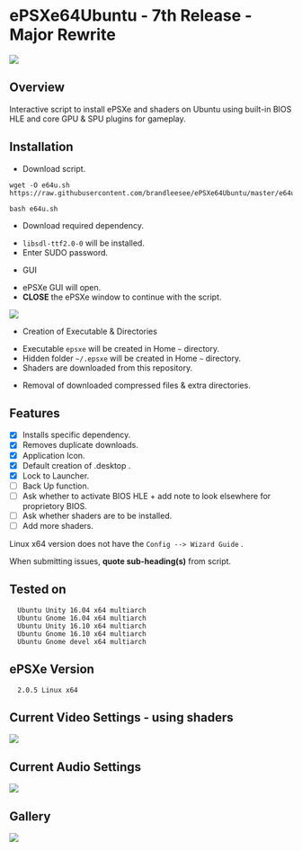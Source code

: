 # ePSXe64Ubuntu - 7th Release - Major Rewrite

![](http://i.imgur.com/2Bw3iLS.png)

## Overview

Interactive script to install ePSXe and shaders on Ubuntu using built-in BIOS HLE and core GPU & SPU plugins for gameplay.

## Installation

* Download script.

```
wget -O e64u.sh https://raw.githubusercontent.com/brandleesee/ePSXe64Ubuntu/master/e64u.sh

bash e64u.sh
```

* Download required dependency.
 - ` libsdl-ttf2.0-0 ` will be installed.
 - Enter SUDO password.

* GUI
 - ePSXe GUI will open. 
 - **CLOSE** the ePSXe window to continue with the script. 

![](http://i.imgur.com/2mT7smo.png)

* Creation of Executable & Directories
 - Executable ` epsxe ` will be created in Home  ` ~ ` directory.
 - Hidden folder ` ~/.epsxe ` will be created in Home  ` ~ ` directory.
 - Shaders are downloaded from this repository.

* Removal of downloaded compressed files & extra directories.
 
## Features

- [x] Installs specific dependency.
- [x] Removes duplicate downloads.
- [x] Application Icon.
- [x] Default creation of .desktop .
- [x] Lock to Launcher.
- [ ] Back Up function.
- [ ] Ask whether to activate BIOS HLE + add note to look elsewhere for proprietory BIOS.
- [ ] Ask whether shaders are to be installed.
- [ ] Add more shaders.

Linux x64 version does not have the  ` Config --> Wizard Guide ` .

When submitting issues, **quote sub-heading(s)** from script.

## Tested on 

```
  Ubuntu Unity 16.04 x64 multiarch
  Ubuntu Gnome 16.04 x64 multiarch
  Ubuntu Unity 16.10 x64 multiarch
  Ubuntu Gnome 16.10 x64 multiarch
  Ubuntu Gnome devel x64 multiarch
```

## ePSXe Version

```
  2.0.5 Linux x64
```

## Current Video Settings - using shaders

![](http://i.imgur.com/ZBFCUva.png)

## Current Audio Settings

![](http://i.imgur.com/57kdpJR.png)

## Gallery

![](http://i.imgur.com/fRardY8.gif)

